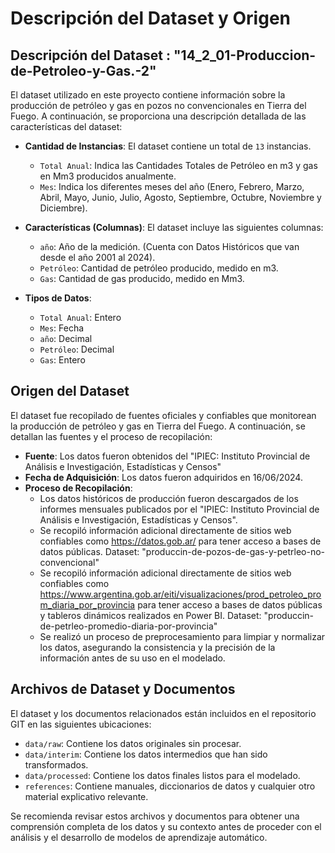 # Descripción del Dataset y Origen

## Descripción del Dataset : "14_2_01-Produccion-de-Petroleo-y-Gas.-2"
El dataset utilizado en este proyecto contiene información sobre la producción de petróleo y gas en pozos no convencionales en Tierra del Fuego. A continuación, se proporciona una descripción detallada de las características del dataset:

- **Cantidad de Instancias**: El dataset contiene un total de `13` instancias.
  - `Total Anual`: Indica las Cantidades Totales de Petróleo en m3 y gas en Mm3 producidos anualmente.
  - `Mes`: Indica los diferentes meses del año (Enero, Febrero, Marzo, Abril, Mayo, Junio, Julio, Agosto, Septiembre, Octubre, Noviembre y Diciembre).
- **Características (Columnas)**: El dataset incluye las siguientes columnas:
  - `año`: Año de la medición. (Cuenta con Datos Históricos que van desde el año 2001 al 2024).
  - `Petróleo`: Cantidad de petróleo producido, medido en m3.
  - `Gas`: Cantidad de gas producido, medido en Mm3.
  

- **Tipos de Datos**:
  - `Total Anual`: Entero
  - `Mes`: Fecha
  - `año`: Decimal
  - `Petróleo`: Decimal
  - `Gas`: Entero

## Origen del Dataset
El dataset fue recopilado de fuentes oficiales y confiables que monitorean la producción de petróleo y gas en Tierra del Fuego. A continuación, se detallan las fuentes y el proceso de recopilación:

- **Fuente**: Los datos fueron obtenidos del "IPIEC: Instituto Provincial de Análisis e Investigación, Estadísticas y Censos"
- **Fecha de Adquisición**: Los datos fueron adquiridos en 16/06/2024.
- **Proceso de Recopilación**: 
  - Los datos históricos de producción fueron descargados de los informes mensuales publicados por el "IPIEC: Instituto Provincial de Análisis e Investigación, Estadísticas y Censos".
  - Se recopiló información adicional directamente de sitios web confiables como https://datos.gob.ar/ para tener acceso a bases de datos públicas.
    Dataset: "produccin-de-pozos-de-gas-y-petrleo-no-convencional"
  - Se recopiló información adicional directamente de sitios web confiables como https://www.argentina.gob.ar/eiti/visualizaciones/prod_petroleo_prom_diaria_por_provincia para tener acceso a bases de datos públicas y tableros dinámicos realizados en Power BI.
    Dataset: "produccin-de-petrleo-promedio-diaria-por-provincia"
  - Se realizó un proceso de preprocesamiento para limpiar y normalizar los datos, asegurando la consistencia y la precisión de la información antes de su uso en el modelado.

## Archivos de Dataset y Documentos
El dataset y los documentos relacionados están incluidos en el repositorio GIT en las siguientes ubicaciones:
- `data/raw`: Contiene los datos originales sin procesar.
- `data/interim`: Contiene los datos intermedios que han sido transformados.
- `data/processed`: Contiene los datos finales listos para el modelado.
- `references`: Contiene manuales, diccionarios de datos y cualquier otro material explicativo relevante.

Se recomienda revisar estos archivos y documentos para obtener una comprensión completa de los datos y su contexto antes de proceder con el análisis y el desarrollo de modelos de aprendizaje automático.
